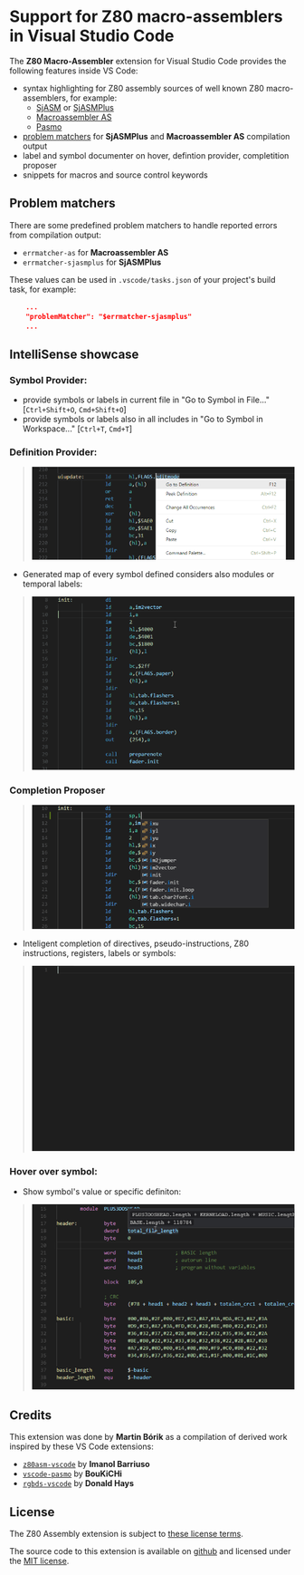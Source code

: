 # Support for Z80 macro-assemblers in Visual Studio Code

The **Z80 Macro-Assembler** extension for Visual Studio Code provides the following features inside VS Code:

* syntax highlighting for Z80 assembly sources of well known Z80 macro-assemblers, for example:
  - [SjASM](http://www.xl2s.tk/) or [SjASMPlus](https://github.com/z00m128/sjasmplus)
  - [Macroassembler AS](http://john.ccac.rwth-aachen.de:8000/as/)
  - [Pasmo](http://pasmo.speccy.org/)
* [problem matchers](#problem-matchers) for **SjASMPlus** and **Macroassembler AS** compilation output
* label and symbol documenter on hover, defintion provider, completition proposer
* snippets for macros and source control keywords

## Problem matchers

There are some predefined problem matchers to handle reported errors from compilation output:
- `errmatcher-as` for **Macroassembler AS**
- `errmatcher-sjasmplus` for **SjASMPlus**

These values can be used in `.vscode/tasks.json` of your project's build task, for example:
```json
    ...
    "problemMatcher": "$errmatcher-sjasmplus"
    ...
```

## IntelliSense showcase

### Symbol Provider:
- provide symbols or labels in current file in "Go to Symbol in File..." [`Ctrl+Shift+O`, `Cmd+Shift+O`]
- provide symbols or labels also in all includes in "Go to Symbol in Workspace..." [`Ctrl+T`, `Cmd+T`]

### Definition Provider:
> ![Definition provider](images/z80-macroasm-definition.png)

- Generated map of every symbol defined considers also modules or temporal labels:
> ![Peek Definition demo](images/z80-macroasm-definition-peek.gif)

### Completion Proposer
> ![Completion Proposer](images/z80-macroasm-completion.png)

- Inteligent completion of directives, pseudo-instructions, Z80 instructions, registers, labels or symbols:
> ![Completion and snippets demo](images/z80-macroasm-completion-demo.gif)

### Hover over symbol:
- Show symbol's value or specific definiton:
> ![Hover over symbol](images/z80-macroasm-hover.gif)


## Credits

This extension was done by **Martin Bórik** as a compilation of derived work inspired by these VS Code extensions:
- [`z80asm-vscode`](https://github.com/Imanolea/z80asm-vscode) by **Imanol Barriuso**
- [`vscode-pasmo`](https://github.com/BouKiCHi/vscode-pasmo) by **BouKiCHi**
- [`rgbds-vscode`](https://github.com/DonaldHays/rgbds-vscode) by **Donald Hays**

## License

The Z80 Assembly extension is subject to [these license terms](LICENSE).

The source code to this extension is available on [github](https://github.com/mborik/z80-macroasm-vscode) and licensed under the [MIT license](LICENSE).
